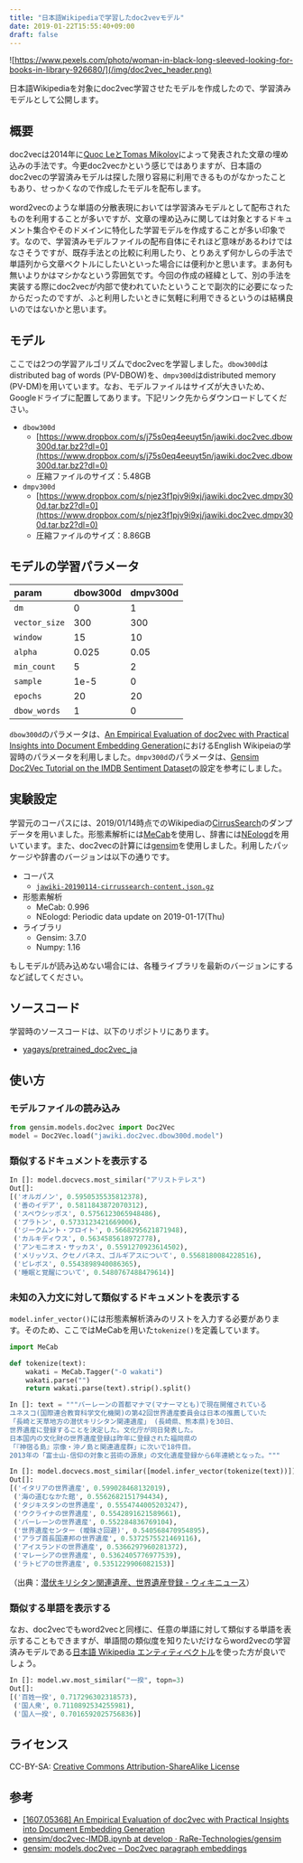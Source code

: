 ```yaml
---
title: "日本語Wikipediaで学習したdoc2vevモデル"
date: 2019-01-22T15:55:40+09:00
draft: false
---
```


![https://www.pexels.com/photo/woman-in-black-long-sleeved-looking-for-books-in-library-926680/](/img/doc2vec_header.png)

日本語Wikipediaを対象にdoc2vec学習させたモデルを作成したので、学習済みモデルとして公開します。

## 概要

doc2vecは2014年に[Quoc LeとTomas Mikolov](https://arxiv.org/abs/1405.4053)によって発表された文章の埋め込みの手法です。今更doc2vecかという感じではありますが、日本語のdoc2vecの学習済みモデルは探した限り容易に利用できるものがなかったこともあり、せっかくなので作成したモデルを配布します。

word2vecのような単語の分散表現においては学習済みモデルとして配布されたものを利用することが多いですが、文章の埋め込みに関しては対象とするドキュメント集合やそのドメインに特化した学習モデルを作成することが多い印象です。なので、学習済みモデルファイルの配布自体にそれほど意味があるわけではなさそうですが、既存手法との比較に利用したり、とりあえず何かしらの手法で単語列から文章ベクトルにしたいといった場合には便利かと思います。まあ何も無いよりかはマシかなという雰囲気です。今回の作成の経緯として、別の手法を実装する際にdoc2vecが内部で使われていたということで副次的に必要になったからだったのですが、ふと利用したいときに気軽に利用できるというのは結構良いのではないかと思います。

## モデル
ここでは2つの学習アルゴリズムでdoc2vecを学習しました。`dbow300d`はdistributed bag of words (PV-DBOW)を、`dmpv300d`はdistributed memory (PV-DM)を用いています。なお、モデルファイルはサイズが大きいため、Googleドライブに配置してあります。下記リンク先からダウンロードしてください。

- `dbow300d`
  - [https://www.dropbox.com/s/j75s0eq4eeuyt5n/jawiki.doc2vec.dbow300d.tar.bz2?dl=0](https://www.dropbox.com/s/j75s0eq4eeuyt5n/jawiki.doc2vec.dbow300d.tar.bz2?dl=0)
  - 圧縮ファイルのサイズ：5.48GB
- `dmpv300d`
  - [https://www.dropbox.com/s/njez3f1pjv9i9xj/jawiki.doc2vec.dmpv300d.tar.bz2?dl=0](https://www.dropbox.com/s/njez3f1pjv9i9xj/jawiki.doc2vec.dmpv300d.tar.bz2?dl=0)
  - 圧縮ファイルのサイズ：8.86GB

## モデルの学習パラメータ

| param         | dbow300d | dmpv300d |
| :------------ | :------- | :------- |
| `dm`          | 0        | 1        |
| `vector_size` | 300      | 300      |
| `window`      | 15       | 10       |
| `alpha`       | 0.025    | 0.05     |
| `min_count`   | 5        | 2        |
| `sample`      | 1e-5     | 0        |
| `epochs`      | 20       | 20       |
| `dbow_words`  | 1        | 0        |

`dbow300d`のパラメータは、[An Empirical Evaluation of doc2vec with Practical Insights into Document Embedding Generation](https://arxiv.org/abs/1607.05368)におけるEnglish Wikipeiaの学習時のパラメータを利用しました。`dmpv300d`のパラメータは、[Gensim Doc2Vec Tutorial on the IMDB Sentiment Dataset](https://github.com/RaRe-Technologies/gensim/blob/develop/docs/notebooks/doc2vec-IMDB.ipynb)の設定を参考にしました。

## 実験設定
学習元のコーパスには、2019/01/14時点でのWikipediaの[CirrusSearch](https://www.mediawiki.org/wiki/Help:CirrusSearch/ja)のダンプデータを用いました。形態素解析には[MeCab](http://taku910.github.io/mecab/)を使用し、辞書には[NEologd](https://github.com/neologd/mecab-ipadic-neologd)を用いています。また、doc2vecの計算には[gensim](https://radimrehurek.com/gensim/)を使用しました。利用したパッケージや辞書のバージョンは以下の通りです。

- コーパス
  - [`jawiki-20190114-cirrussearch-content.json.gz`](https://dumps.wikimedia.org/other/cirrussearch/20190114/)
- 形態素解析
  - MeCab: 0.996
  - NEologd: Periodic data update on 2019-01-17(Thu)
- ライブラリ
  - Gensim: 3.7.0
  - Numpy: 1.16

もしモデルが読み込めない場合には、各種ライブラリを最新のバージョンにするなど試してください。

## ソースコード
学習時のソースコードは、以下のリポジトリにあります。

- [yagays/pretrained\_doc2vec\_ja](https://github.com/yagays/pretrained_doc2vec_ja)

## 使い方
### モデルファイルの読み込み

```py
from gensim.models.doc2vec import Doc2Vec
model = Doc2Vec.load("jawiki.doc2vec.dbow300d.model")
```

### 類似するドキュメントを表示する

```py
In []: model.docvecs.most_similar("アリストテレス")
Out[]:
[('オルガノン', 0.5950535535812378),
 ('善のイデア', 0.5811843872070312),
 ('スペウシッポス', 0.5756123065948486),
 ('プラトン', 0.5733123421669006),
 ('ジークムント・フロイト', 0.5668295621871948),
 ('カルキディウス', 0.5634585618972778),
 ('アンモニオス・サッカス', 0.5591270923614502),
 ('メリッソス、クセノパネス、ゴルギアスについて', 0.5568180084228516),
 ('ピレボス', 0.5543898940086365),
 ('睡眠と覚醒について', 0.5480767488479614)]
```

### 未知の入力文に対して類似するドキュメントを表示する
`model.infer_vector()`には形態素解析済みのリストを入力する必要があります。そのため、ここではMeCabを用いた`tokenize()`を定義しています。

```py
import MeCab

def tokenize(text):
    wakati = MeCab.Tagger("-O wakati")
    wakati.parse("")
    return wakati.parse(text).strip().split()
```

```py
In []: text = """バーレーンの首都マナマ(マナーマとも)で現在開催されている
ユネスコ(国際連合教育科学文化機関)の第42回世界遺産委員会は日本の推薦していた
「長崎と天草地方の潜伏キリシタン関連遺産」 (長崎県、熊本県)を30日、
世界遺産に登録することを決定した。文化庁が同日発表した。
日本国内の文化財の世界遺産登録は昨年に登録された福岡県の
「『神宿る島』宗像・沖ノ島と関連遺産群」に次いで18件目。
2013年の「富士山-信仰の対象と芸術の源泉」の文化遺産登録から6年連続となった。"""

In []: model.docvecs.most_similar([model.infer_vector(tokenize(text))])
Out[]:
[('イタリアの世界遺産', 0.599028468132019),
 ('海の道むなかた館', 0.5562682151794434),
 ('タジキスタンの世界遺産', 0.5554744005203247),
 ('ウクライナの世界遺産', 0.5542891621589661),
 ('バーレーンの世界遺産', 0.552284836769104),
 ('世界遺産センター (曖昧さ回避)', 0.540568470954895),
 ('アラブ首長国連邦の世界遺産', 0.5372575521469116),
 ('アイスランドの世界遺産', 0.5366297960281372),
 ('マレーシアの世界遺産', 0.5362405776977539),
 ('ラトビアの世界遺産', 0.5351229906082153)]
```

（出典：[潜伏キリシタン関連遺産、世界遺産登録 \- ウィキニュース](https://ja.wikinews.org/wiki/%E6%BD%9C%E4%BC%8F%E3%82%AD%E3%83%AA%E3%82%B7%E3%82%BF%E3%83%B3%E9%96%A2%E9%80%A3%E9%81%BA%E7%94%A3%E3%80%81%E4%B8%96%E7%95%8C%E9%81%BA%E7%94%A3%E7%99%BB%E9%8C%B2)）

### 類似する単語を表示する

なお、doc2vecでもword2vecと同様に、任意の単語に対して類似する単語を表示することもできますが、単語間の類似度を知りたいだけならword2vecの学習済みモデルである[日本語 Wikipedia エンティティベクトル](http://www.cl.ecei.tohoku.ac.jp/~m-suzuki/jawiki_vector/)を使った方が良いでしょう。

```py
In []: model.wv.most_similar("一揆", topn=3)
Out[]:
[('百姓一揆', 0.717296302318573),
 ('国人衆', 0.7110892534255981),
 ('国人一揆', 0.7016592025756836)]
```

## ライセンス
CC-BY-SA: [Creative Commons Attribution-ShareAlike License](https://creativecommons.org/licenses/by-sa/3.0/)

## 参考

-  [\[1607\.05368\] An Empirical Evaluation of doc2vec with Practical Insights into Document Embedding Generation](https://arxiv.org/abs/1607.05368)
- [gensim/doc2vec\-IMDB\.ipynb at develop · RaRe\-Technologies/gensim](https://github.com/RaRe-Technologies/gensim/blob/develop/docs/notebooks/doc2vec-IMDB.ipynb)
- [gensim: models\.doc2vec – Doc2vec paragraph embeddings](https://radimrehurek.com/gensim/models/doc2vec.html)
